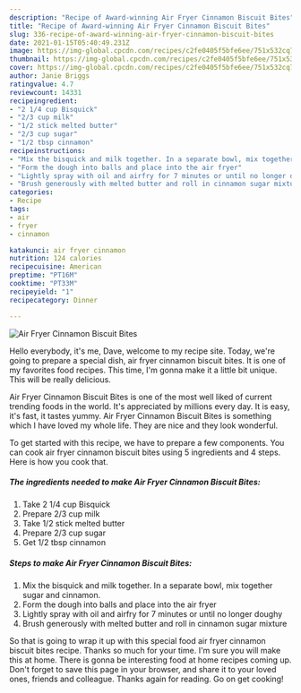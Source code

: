 ```yaml
---
description: "Recipe of Award-winning Air Fryer Cinnamon Biscuit Bites"
title: "Recipe of Award-winning Air Fryer Cinnamon Biscuit Bites"
slug: 336-recipe-of-award-winning-air-fryer-cinnamon-biscuit-bites
date: 2021-01-15T05:40:49.231Z
image: https://img-global.cpcdn.com/recipes/c2fe0405f5bfe6ee/751x532cq70/air-fryer-cinnamon-biscuit-bites-recipe-main-photo.jpg
thumbnail: https://img-global.cpcdn.com/recipes/c2fe0405f5bfe6ee/751x532cq70/air-fryer-cinnamon-biscuit-bites-recipe-main-photo.jpg
cover: https://img-global.cpcdn.com/recipes/c2fe0405f5bfe6ee/751x532cq70/air-fryer-cinnamon-biscuit-bites-recipe-main-photo.jpg
author: Janie Briggs
ratingvalue: 4.7
reviewcount: 14331
recipeingredient:
- "2 1/4 cup Bisquick"
- "2/3 cup milk"
- "1/2 stick melted butter"
- "2/3 cup sugar"
- "1/2 tbsp cinnamon"
recipeinstructions:
- "Mix the bisquick and milk together. In a separate bowl, mix together sugar and cinnamon."
- "Form the dough into balls and place into the air fryer"
- "Lightly spray with oil and airfry for 7 minutes or until no longer doughy"
- "Brush generously with melted butter and roll in cinnamon sugar mixture"
categories:
- Recipe
tags:
- air
- fryer
- cinnamon

katakunci: air fryer cinnamon 
nutrition: 124 calories
recipecuisine: American
preptime: "PT16M"
cooktime: "PT33M"
recipeyield: "1"
recipecategory: Dinner

---
```



![Air Fryer Cinnamon Biscuit Bites](https://img-global.cpcdn.com/recipes/c2fe0405f5bfe6ee/751x532cq70/air-fryer-cinnamon-biscuit-bites-recipe-main-photo.jpg)

Hello everybody, it's me, Dave, welcome to my recipe site. Today, we're going to prepare a special dish, air fryer cinnamon biscuit bites. It is one of my favorites food recipes. This time, I'm gonna make it a little bit unique. This will be really delicious.

Air Fryer Cinnamon Biscuit Bites is one of the most well liked of current trending foods in the world. It's appreciated by millions every day. It is easy, it's fast, it tastes yummy. Air Fryer Cinnamon Biscuit Bites is something which I have loved my whole life. They are nice and they look wonderful.




To get started with this recipe, we have to prepare a few components. You can cook air fryer cinnamon biscuit bites using 5 ingredients and 4 steps. Here is how you cook that.

<!--inarticleads1-->

##### The ingredients needed to make Air Fryer Cinnamon Biscuit Bites:

1. Take 2 1/4 cup Bisquick
1. Prepare 2/3 cup milk
1. Take 1/2 stick melted butter
1. Prepare 2/3 cup sugar
1. Get 1/2 tbsp cinnamon




<!--inarticleads2-->

##### Steps to make Air Fryer Cinnamon Biscuit Bites:

1. Mix the bisquick and milk together. In a separate bowl, mix together sugar and cinnamon.
1. Form the dough into balls and place into the air fryer
1. Lightly spray with oil and airfry for 7 minutes or until no longer doughy
1. Brush generously with melted butter and roll in cinnamon sugar mixture




So that is going to wrap it up with this special food air fryer cinnamon biscuit bites recipe. Thanks so much for your time. I'm sure you will make this at home. There is gonna be interesting food at home recipes coming up. Don't forget to save this page in your browser, and share it to your loved ones, friends and colleague. Thanks again for reading. Go on get cooking!
